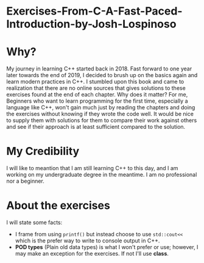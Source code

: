 # Exercises-From-C-A-Fast-Paced-Introduction-by-Josh-Lospinoso
# Why?
My journey in learning C++ started back in 2018. Fast forward to one year later towards the end of 2019, I decided to brush up on the basics again and learn modern practices in C++. I stumbled upon this book and came to realization that there are no online sources that gives solutions to these exercises found at the end of each chapter. Why does it matter? For me, Beginners who want to learn programming for the first time, especially a language like C++, won't gain much just by reading the chapters and doing the exercises without knowing if they wrote the code well. It would be nice to supply them with solutions for them to compare their work against others and see if their approach is at least sufficient compared to the solution. 
# My Credibility
I will like to meantion that I am still learning C++ to this day, and I am working on my undergraduate degree in the meantime. I am no professional nor a beginner.
# About the exercises 
I will state some facts: 

- I frame from using ```printf()``` but instead choose to use ```std::cout<<``` which is the prefer way to write to console output in C++.
- **POD types** (Plain old data types) is what I won't prefer or use; however, I may make an exception for the exercises. If not I'll use **class**.

